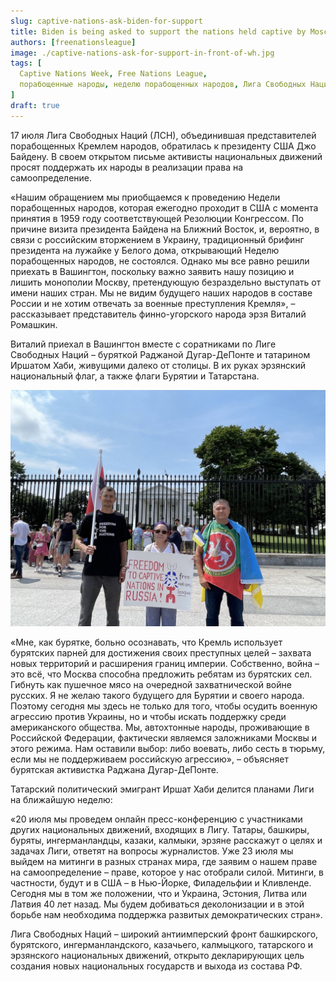 ```yaml
---
slug: captive-nations-ask-biden-for-support
title: Biden is being asked to support the nations held captive by Moscow
authors: [freenationsleague]
image: ./captive-nations-ask-for-support-in-front-of-wh.jpg
tags: [
  Captive Nations Week, Free Nations League,
  порабощенные народы, неделю порабощенных народов, Лига Свободных Наций, калмыки, Калмыкия, Украина, Война, Россия
]
draft: true
---
```


17 июля Лига Свободных Наций (ЛСН), объединившая представителей порабощенных Кремлем народов, обратилась к президенту США Джо Байдену. В своем открытом письме активисты национальных движений просят поддержать их народы в реализации права на самоопределение.

«Нашим обращением мы приобщаемся к проведению Недели порабощенных народов, которая ежегодно проходит в США с момента принятия в 1959 году соответствующей Резолюции Конгрессом. По причине визита президента Байдена на Ближний Восток, и, вероятно, в связи с российским вторжением в Украину, традиционный брифинг президента на лужайке у Белого дома, открывающий Неделю порабощенных народов, не состоялся. Однако мы все равно решили приехать в Вашингтон, поскольку важно заявить нашу позицию и лишить монополии Москву, претендующую безраздельно выступать от имени наших стран. Мы не видим будущего наших народов в составе России и не хотим отвечать за военные преступления Кремля», – рассказывает представитель финно-угорского народа эрзя Виталий Ромашкин.

Виталий приехал в Вашингтон вместе с соратниками по Лиге Свободных Наций – буряткой Раджаной Дугар-ДеПонте и татарином Иршатом Хаби, живущими далеко от столицы. В их руках эрзянский национальный флаг, а также флаги Бурятии и Татарстана.

![Biden is asked to support the nations held captive by Moscow](./captive-nations-ask-for-support-in-front-of-wh.jpg)

«Мне, как бурятке, больно осознавать, что Кремль использует бурятских парней для достижения своих преступных целей – захвата новых территорий и расширения границ империи. Собственно, война – это всё, что Москва способна предложить ребятам из бурятских сел. Гибнуть как пушечное мясо на очередной захватнической войне русских. Я не желаю такого будущего для Бурятии и своего народа. Поэтому сегодня мы здесь не только для того, чтобы осудить военную агрессию против Украины, но и чтобы искать поддержку среди американского общества. Мы, автохтонные народы, проживающие в Российской Федерации, фактически являемся заложниками Москвы и этого режима. Нам оставили выбор: либо воевать, либо сесть в тюрьму, если мы не поддерживаем российскую агрессию», – объясняет бурятская активистка Раджана Дугар-ДеПонте.

Татарский политический эмигрант Иршат Хаби делится планами Лиги на ближайшую неделю:

«20 июля мы проведем онлайн пресс-конференцию с участниками других национальных движений, входящих в Лигу. Татары, башкиры, буряты, ингерманландцы, казаки, калмыки, эрзяне расскажут о целях и задачах Лиги, ответят на вопросы журналистов. Уже 23 июля мы выйдем на митинги в разных странах мира, где заявим о нашем праве на самоопределение – праве, которое у нас отобрали силой. Митинги, в частности, будут и в США – в Нью-Йорке, Филадельфии и Кливленде. Сегодня мы в том же положении, что и Украина, Эстония, Литва или Латвия 40 лет назад. Мы будем добиваться деколонизации и в этой борьбе нам необходима поддержка развитых демократических стран».

Лига Свободных Наций – широкий антиимперский фронт башкирского, бурятского, ингерманландского, казачьего, калмыцкого, татарского и эрзянского национальных движений, открыто декларирующих цель создания новых национальных государств и выхода из состава РФ.
